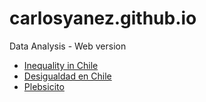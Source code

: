 # carlosyanez.github.io
 Data Analysis - Web version 
 
* [Inequality in Chile](https://carlosyanez.github.io/Chiles_Inequality.html)
* [Desigualdad en Chile](https://carlosyanez.github.io/Chiles_Inequality_es.html)
* [Plebsicito](https://carlosyanez.github.io/plebiscito_plot.html)
